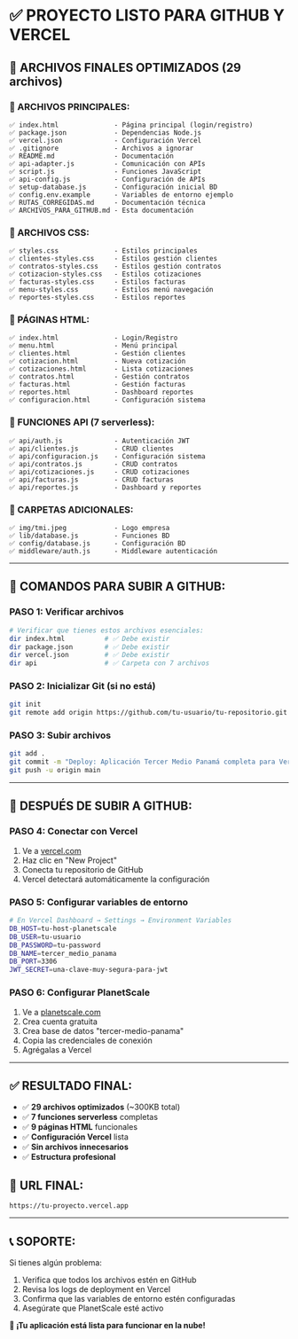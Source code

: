 # ✅ PROYECTO LISTO PARA GITHUB Y VERCEL

## 🎯 **ARCHIVOS FINALES OPTIMIZADOS (29 archivos)**

### **📄 ARCHIVOS PRINCIPALES:**
```
✅ index.html              - Página principal (login/registro)
✅ package.json            - Dependencias Node.js
✅ vercel.json             - Configuración Vercel
✅ .gitignore              - Archivos a ignorar
✅ README.md               - Documentación
✅ api-adapter.js          - Comunicación con APIs
✅ script.js               - Funciones JavaScript
✅ api-config.js           - Configuración de APIs
✅ setup-database.js       - Configuración inicial BD
✅ config.env.example      - Variables de entorno ejemplo
✅ RUTAS_CORREGIDAS.md     - Documentación técnica
✅ ARCHIVOS_PARA_GITHUB.md - Esta documentación
```

### **🎨 ARCHIVOS CSS:**
```
✅ styles.css              - Estilos principales
✅ clientes-styles.css     - Estilos gestión clientes
✅ contratos-styles.css    - Estilos gestión contratos
✅ cotizacion-styles.css   - Estilos cotizaciones
✅ facturas-styles.css     - Estilos facturas
✅ menu-styles.css         - Estilos menú navegación
✅ reportes-styles.css     - Estilos reportes
```

### **📄 PÁGINAS HTML:**
```
✅ index.html              - Login/Registro
✅ menu.html               - Menú principal
✅ clientes.html           - Gestión clientes
✅ cotizacion.html         - Nueva cotización
✅ cotizaciones.html       - Lista cotizaciones
✅ contratos.html          - Gestión contratos
✅ facturas.html           - Gestión facturas
✅ reportes.html           - Dashboard reportes
✅ configuracion.html      - Configuración sistema
```

### **🔧 FUNCIONES API (7 serverless):**
```
✅ api/auth.js             - Autenticación JWT
✅ api/clientes.js         - CRUD clientes
✅ api/configuracion.js    - Configuración sistema
✅ api/contratos.js        - CRUD contratos
✅ api/cotizaciones.js     - CRUD cotizaciones
✅ api/facturas.js         - CRUD facturas
✅ api/reportes.js         - Dashboard y reportes
```

### **📁 CARPETAS ADICIONALES:**
```
✅ img/tmi.jpeg            - Logo empresa
✅ lib/database.js         - Funciones BD
✅ config/database.js      - Configuración BD
✅ middleware/auth.js      - Middleware autenticación
```

---

## 🚀 **COMANDOS PARA SUBIR A GITHUB:**

### **PASO 1: Verificar archivos**
```bash
# Verificar que tienes estos archivos esenciales:
dir index.html          # ✅ Debe existir
dir package.json        # ✅ Debe existir
dir vercel.json         # ✅ Debe existir
dir api                 # ✅ Carpeta con 7 archivos
```

### **PASO 2: Inicializar Git (si no está)**
```bash
git init
git remote add origin https://github.com/tu-usuario/tu-repositorio.git
```

### **PASO 3: Subir archivos**
```bash
git add .
git commit -m "Deploy: Aplicación Tercer Medio Panamá completa para Vercel"
git push -u origin main
```

---

## 🔗 **DESPUÉS DE SUBIR A GITHUB:**

### **PASO 4: Conectar con Vercel**
1. Ve a [vercel.com](https://vercel.com)
2. Haz clic en "New Project"
3. Conecta tu repositorio de GitHub
4. Vercel detectará automáticamente la configuración

### **PASO 5: Configurar variables de entorno**
```bash
# En Vercel Dashboard → Settings → Environment Variables
DB_HOST=tu-host-planetscale
DB_USER=tu-usuario
DB_PASSWORD=tu-password
DB_NAME=tercer_medio_panama
DB_PORT=3306
JWT_SECRET=una-clave-muy-segura-para-jwt
```

### **PASO 6: Configurar PlanetScale**
1. Ve a [planetscale.com](https://planetscale.com)
2. Crea cuenta gratuita
3. Crea base de datos "tercer-medio-panama"
4. Copia las credenciales de conexión
5. Agrégalas a Vercel

---

## ✅ **RESULTADO FINAL:**

- ✅ **29 archivos optimizados** (~300KB total)
- ✅ **7 funciones serverless** completas
- ✅ **9 páginas HTML** funcionales
- ✅ **Configuración Vercel** lista
- ✅ **Sin archivos innecesarios**
- ✅ **Estructura profesional**

## 🎯 **URL FINAL:**
```
https://tu-proyecto.vercel.app
```

---

## 📞 **SOPORTE:**
Si tienes algún problema:
1. Verifica que todos los archivos estén en GitHub
2. Revisa los logs de deployment en Vercel
3. Confirma que las variables de entorno estén configuradas
4. Asegúrate que PlanetScale esté activo

**🎉 ¡Tu aplicación está lista para funcionar en la nube!** 